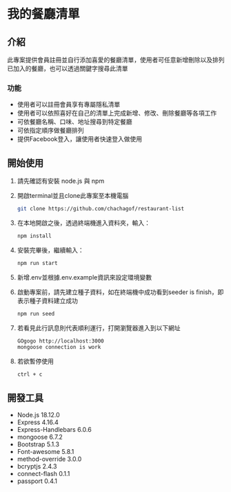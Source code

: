 # 我的餐廳清單

## 介紹

此專案提供會員註冊並自行添加喜愛的餐廳清單，使用者可任意新增刪除以及排列已加入的餐廳，也可以透過關鍵字搜尋此清單

### 功能

- 使用者可以註冊會員享有專屬隱私清單
- 使用者可以依照喜好在自己的清單上完成新增、修改、刪除餐廳等各項工作
- 可依餐廳名稱、口味、地址搜尋到特定餐廳
- 可依指定順序做餐廳排列
- 提供Facebook登入，讓使用者快速登入做使用

## 開始使用

1. 請先確認有安裝 node.js 與 npm
2. 開啟terminal並且clone此專案至本機電腦

   ```bash
   git clone https://github.com/chachagof/restaurant-list
   ```

3. 在本地開啟之後，透過終端機進入資料夾，輸入：

   ```bash
   npm install
   ```

4. 安裝完畢後，繼續輸入：

   ```bash
   npm run start
   ```

5. 新增.env並根據.env.example資訊來設定環境變數

6. 啟動專案前，請先建立種子資料，如在終端機中成功看到seeder is finish，即表示種子資料建立成功
   ```bash
   npm run seed
   ```

7. 若看見此行訊息則代表順利運行，打開瀏覽器進入到以下網址

   ```bash
   GOgogo http://localhost:3000
   mongoose connection is work
   ```

8. 若欲暫停使用

   ```bash
   ctrl + c
   ```

## 開發工具

- Node.js 18.12.0
- Express 4.16.4
- Express-Handlebars 6.0.6
- mongoose 6.7.2
- Bootstrap 5.1.3
- Font-awesome 5.8.1
- method-override 3.0.0
- bcryptjs 2.4.3
- connect-flash 0.1.1
- passport 0.4.1
